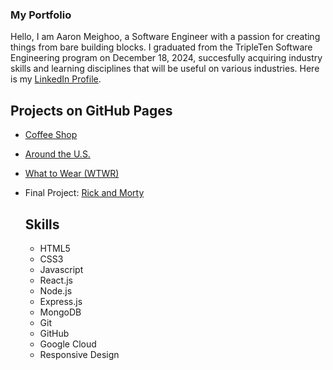 ### My Portfolio<br>
Hello, I am Aaron Meighoo, a Software Engineer with a passion for creating things from bare building blocks. I graduated from the TripleTen Software Engineering program on December 18, 2024, succesfully acquiring industry skills and learning disciplines that will be useful on various industries. Here is my [LinkedIn Profile](https://www.linkedin.com/in/aaron-meighoo/).

## Projects on GitHub Pages
- [Coffee Shop](https://aar7.github.io/se_project_coffeeshop/)
- [Around the U.S.](https://aar7.github.io/se_project_aroundtheus/)
- [What to Wear (WTWR)](https://aarwtwr.crabdance.com/)
- Final Project: [Rick and Morty](https://ramhub.netlify.app/)

  ## Skills
  - HTML5
  - CSS3
  - Javascript
  - React.js
  - Node.js
  - Express.js
  - MongoDB
  - Git
  - GitHub
  - Google Cloud
  - Responsive Design
<!--
**Aar7/Aar7** is a ✨ _special_ ✨ repository because its `README.md` (this file) appears on your GitHub profile.

Here are some ideas to get you started:

- 🔭 I’m currently working on ...
- 🌱 I’m currently learning ...
- 👯 I’m looking to collaborate on ...
- 🤔 I’m looking for help with ...
- 💬 Ask me about ...
- 📫 How to reach me: ...
- 😄 Pronouns: ...
- ⚡ Fun fact: ...
-->
